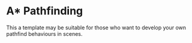 # A* Pathfinding
This a template may be suitable for those who want to develop your own pathfind behaviours in scenes.
